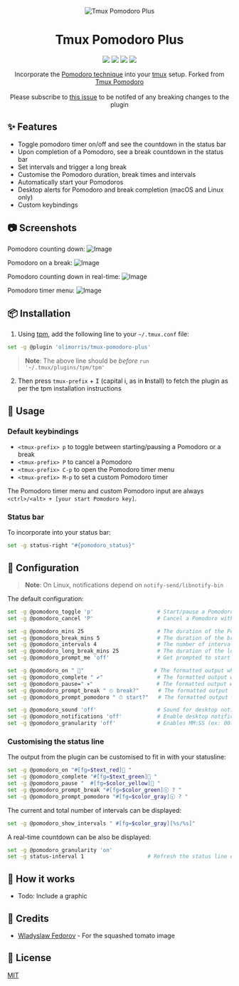 <p align="center">
<img src="https://user-images.githubusercontent.com/9512444/179077304-a6c31ccb-ad8f-41d9-97f8-f09a1c4935ad.png" alt="Tmux Pomodoro Plus" />
</p>

<h1 align="center">Tmux Pomodoro Plus</h1>

<p align="center">
<a href="https://github.com/olimorris/tmux-pomodoro-plus/stargazers"><img src="https://img.shields.io/github/stars/olimorris/tmux-pomodoro-plus?color=c678dd&logoColor=e06c75&style=for-the-badge"></a>
<a href="https://github.com/olimorris/tmux-pomodoro-plus/issues"><img src="https://img.shields.io/github/issues/olimorris/tmux-pomodoro-plus?color=%23d19a66&style=for-the-badge"></a>
<a href="https://github.com/olimorris/tmux-pomodoro-plus/blob/main/LICENSE.md"><img src="https://img.shields.io/github/license/olimorris/tmux-pomodoro-plus?style=for-the-badge"></a>
<a href="https://github.com/olimorris/tmux-pomodoro-plus/actions/workflows/test.yml"><img src="https://img.shields.io/github/actions/workflow/status/olimorris/tmux-pomodoro-plus/test.yml?branch=main&label=tests&style=for-the-badge"></a>
</p>

<p align="center">
Incorporate the <a href="https://en.wikipedia.org/wiki/Pomodoro_Technique">Pomodoro technique</a> into your <a href="https://github.com/tmux/tmux">tmux</a> setup. Forked from <a href="https://github.com/alexanderjeurissen/tmux-pomodoro">Tmux Pomodoro</a><br><br>Please subscribe to <a href="https://github.com/olimorris/tmux-pomodoro-plus/issues/29">this issue</a> to be notifed of any breaking changes to the plugin
</p>

## :sparkles: Features

- Toggle pomodoro timer on/off and see the countdown in the status bar
- Upon completion of a Pomodoro, see a break countdown in the status bar
- Set intervals and trigger a long break
- Customise the Pomodoro duration, break times and intervals
- Automatically start your Pomodoros
- Desktop alerts for Pomodoro and break completion (macOS and Linux only)
- Custom keybindings

## :camera: Screenshots

Pomodoro counting down:
![Image](https://user-images.githubusercontent.com/9512444/218257051-1cdc4487-7e0a-4d1f-9e70-932028f47d6f.png)

Pomodoro on a break:
![Image](https://user-images.githubusercontent.com/9512444/218257106-c3f83c7e-a467-4965-adfd-8c0b9b06ad9b.png)

Pomodoro counting down in real-time:
![Image](https://user-images.githubusercontent.com/9512444/218257132-6aac32d9-6ecb-4192-926c-1c41cb4adc62.gif)

Pomodoro timer menu:
![Image](https://user-images.githubusercontent.com/9512444/179624439-c5203dd1-01a9-4bf8-93dc-3da162939a4a.gif)

## :package: Installation

1. Using [tpm](https://github.com/tmux-plugins/tpm), add the following line to your `~/.tmux.conf` file:

```bash
set -g @plugin 'olimorris/tmux-pomodoro-plus'
```

> **Note**: The above line should be _before_ `run '~/.tmux/plugins/tpm/tpm'`

2. Then press `tmux-prefix` + <kbd>I</kbd> (capital i, as in **I**nstall) to fetch the plugin as per the tpm installation instructions

## :rocket: Usage

### Default keybindings

- `<tmux-prefix> p` to toggle between starting/pausing a Pomodoro or a break
- `<tmux-prefix> P` to cancel a Pomodoro
- `<tmux-prefix> C-p` to open the Pomodoro timer menu
- `<tmux-prefix> M-p` to set a custom Pomodoro timer

The Pomodoro timer menu and custom Pomodoro input are always `<ctrl>/<alt> + [your start Pomodoro key]`.

### Status bar

To incorporate into your status bar:

```bash
set -g status-right "#{pomodoro_status}"
```

## :wrench: Configuration

> **Note**: On Linux, notifications depend on `notify-send/libnotify-bin`

The default configuration:

```bash
set -g @pomodoro_toggle 'p'                    # Start/pause a Pomodoro or break with tmux-prefix + p
set -g @pomodoro_cancel 'P'                    # Cancel a Pomodoro with tmux-prefix key + P

set -g @pomodoro_mins 25                       # The duration of the Pomodoro
set -g @pomodoro_break_mins 5                  # The duration of the break after the Pomodoro completes
set -g @pomodoro_intervals 4                   # The number of intervals before a longer break is started
set -g @pomodoro_long_break_mins 25            # The duration of the long break
set -g @pomodoro_prompt_me 'off'               # Get prompted to start Pomodoros and breaks

set -g @pomodoro_on " 🍅"                      # The formatted output when the Pomodoro is running
set -g @pomodoro_complete " ✔︎"                 # The formatted output when the break is running
set -g @pomodoro_pause=" ⏸︎"                    # The formatted output when the Pomodoro/break is paused
set -g @pomodoro_prompt_break " ⏲︎ break?"      # The formatted output when waiting to start a break
set -g @pomodoro_prompt_pomodoro " ⏱︎ start?"   # The formatted output when waiting to start a Pomodoro

set -g @pomodoro_sound 'off'                   # Sound for desktop notifications (Run `ls /System/Library/Sounds` for a list of sounds to use on Mac)
set -g @pomodoro_notifications 'off'           # Enable desktop notifications from your terminal
set -g @pomodoro_granularity 'off'             # Enables MM:SS (ex: 00:10) format instead of the default (ex: 1m)
```

### Customising the status line

The output from the plugin can be customised to fit in with your statusline:

```bash
set -g @pomodoro_on "#[fg=$text_red]🍅 "
set -g @pomodoro_complete "#[fg=$text_green]🍅 "
set -g @pomodoro_pause "  #[fg=$color_yellow]🍅 "
set -g @pomodoro_prompt_break "#[fg=$color_green]🕤 ? "
set -g @pomodoro_prompt_pomodoro "#[fg=$color_gray]🕤 ? "
```

The current and total number of intervals can be displayed:

```bash
set -g @pomodoro_show_intervals " #[fg=$color_gray][%s/%s]"
```

A real-time countdown can be also be displayed:

```bash
set -g @pomodoro_granularity 'on'
set -g status-interval 1                    # Refresh the status line every second
```

## :microscope: How it works

- Todo: Include a graphic

## :clap: Credits

- [Wladyslaw Fedorov](https://dribbble.com/Wladza) - For the squashed tomato image

## :page_with_curl: License

[MIT](https://github.com/olimorris/tmux-pomodoro-plus/blob/master/LICENSE.md)
